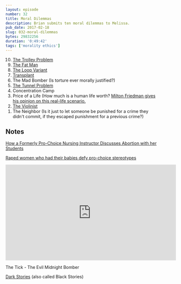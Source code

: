 ```yaml
---
layout: episode
number: 32
title: Moral Dilemmas
description: Brian submits ten moral dilemmas to Melissa.
pub_date: 2017-02-18
slug: 032-moral-dilemmas
bytes: 29832256
duration: '0:49:42'
tags: ['morality ethics']
---
```


<ol reversed>
<li><a href="https://en.m.wikipedia.org/wiki/Trolley_problem">The Trolley Problem</a></li>
<li><a href="https://en.m.wikipedia.org/wiki/Trolley_problem#The_fat_man">The Fat Man</a></li>
<li><a href="https://en.m.wikipedia.org/wiki/Trolley_problem#The_loop_variant">The Loop Variant</a></li>
<li><a href="https://en.m.wikipedia.org/wiki/Trolley_problem#Transplant">Transplant</a></li>
<li>The Mad Bomber (Is torture ever morally justified?)</li>
<li><a href="https://en.m.wikipedia.org/wiki/Tunnel_problem">The Tunnel Problem</a></li>
<li>Concentration Camp</li>
<li>Price of a Life (How much is a human life worth? <a href="https://youtu.be/VdyKAIhLdNs">Milton Friedman gives his opinion on this real-life scenario.</a></li>
<li><a href="https://en.m.wikipedia.org/wiki/A_Defense_of_Abortion#The_violinist">The Violinist</a></li>
<li>The Neighbor (Is it just to let someone be punished for a crime they didn't commit, if they escaped punishment for a previous crime?)</li>
</ol>

<h2>Notes</h2>
<p><a href="http://thetorchblog.net/?p=996">How a Formerly Pro-Choice Nursing Instructor Discusses Abortion with her Students</a></p>

<p><a href="http://liveactionnews.org/raped-women-who-had-their-babies-defy-pro-choice-stereotypes/">Raped women who had their babies defy pro-choice stereotypes</a></p>

<iframe class="video-embed" width="560" height="315" src="https://www.youtube.com/embed/QV2DaY4hLUI" frameborder="0" allowfullscreen></iframe>
<p>The Tick - The Evil Midnight Bomber</p>

<p><a href="https://boardgamegeek.com/boardgame/18803/black-stories">Dark Stories</a> (also called Black Stories)</p>